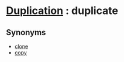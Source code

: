 # [Duplication][1] : duplicate

## Synonyms

  - [clone](clone.md)
  - [copy](copy.md)
  
[1]: README.md